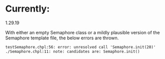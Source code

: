 
# Currently:

1.29.19

With either an empty Semaphore class or a mildly plausible version of the Semaphore template file, the below errors are thrown.  


```
testSemaphore.chpl:56: error: unresolved call 'Semaphore.init(20)'
./Semaphore.chpl:11: note: candidates are: Semaphore.init()
```
